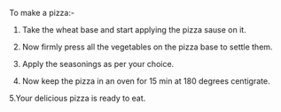To make a pizza:-


1. Take the wheat base and start applying
   the pizza sause on it.

2. Now firmly press all the vegetables on 
   the pizza base to settle them.

3. Apply the seasonings as per your choice.

4. Now keep the pizza in an oven for 15 min
   at 180 degrees centigrate.

5.Your delicious pizza is ready to eat.
